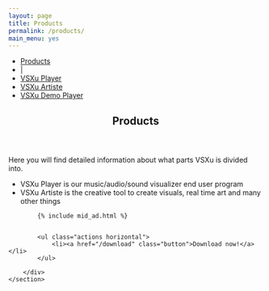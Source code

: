 ```yaml
---
layout: page
title: Products
permalink: /products/
main_menu: yes
---
```

<div id="main" class="alt">
    <section id="one">
        <div class="inner">
            <ul class="actions horizontal">
                <li><a href="/products" class="button special">Products</a></li>
                <li>|</li>
                <li><a href="/products/player" class="button">VSXu Player</a></li>
                <li><a href="/products/artiste" class="button">VSXu Artiste</a></li>
                <li><a href="/products/demo-player" class="button">VSXu Demo Player</a></li>
            </ul>
            <header class="major">
                <h1>Products</h1>
            </header>
            <p>
                Here you will find detailed information about what parts VSXu is divided into.    
            </p>
            <ul>
                  <li>VSXu Player is our music/audio/sound visualizer end user program</li>
                  <li>VSXu Artiste is the creative tool to create visuals, real time art and many other things</li>
                </ul>
            
            {% include mid_ad.html %}

            
            <ul class="actions horizontal">
                <li><a href="/download" class="button">Download now!</a></li>
            </ul>

        </div>
    </section>
</div>
